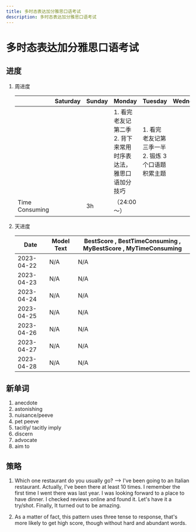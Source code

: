 ```yaml
---
title: 多时态表达加分雅思口语考试
description: 多时态表达加分雅思口语考试
---
```


# 多时态表达加分雅思口语考试

## 进度

1. 周进度

    | | Saturday | Sunday | Monday | Tuesday | Wednesday | Thursday | Friday |
    | - | - | - | - | - | - | - | - |
    | | | | 1. 看完老友记第二季 2. 背下来常用时序表达法，雅思口语加分技巧 | 1. 看完老友记第三季一半 2. 锻炼 3 个口语题积累主题 | | | |
    | Time Consuming | | 3h | （24:00～） | | | | |

2. 天进度

    | Date | Model Text | BestScore , BestTimeConsuming , MyBestScore , MyTimeConsuming |
    | - | - | - |
    | 2023-04-22 | N/A | N/A |
    | 2023-04-23 | N/A | N/A |
    | 2023-04-24 | N/A | N/A |
    | 2023-04-25 | N/A | N/A |
    | 2023-04-26 | N/A | N/A |
    | 2023-04-27 | N/A | N/A |
    | 2023-04-28 | N/A | N/A |

## 新单词

1. anecdote
2. astonishing
3. nuisance/peeve
4. pet peeve
5. tacitly/ tacitly imply
6. discern
7. advocate
8. aim to

## 策略

1. Which one restaurant do you usually go? --> I've been going to an Italian restaurant. Actually, I've been there at least 10 times. I remember the first time I went there was last year. I was looking forward to a place to have dinner. I checked reviews online and found it. Let's have it a try/shot. Finally, It turned out to be amazing.

2. As a matter of fact, this pattern uses three tense to response, that's more likely to get high score, though without hard and abundant words.
